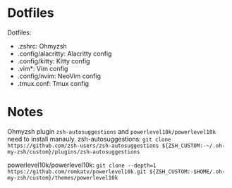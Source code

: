 # Dotfiles
Dotfiles:
- .zshrc: Ohmyzsh
- .config/alacritty: Alacritty config
- .config/kitty: Kitty config
- .vim*: Vim config
- .config/nvim: NeoVim config
- .tmux.conf: Tmux config

# Notes
Ohmyzsh plugin `zsh-autosuggestions` and `powerlevel10k/powerlevel10k` need to install manauly.
zsh-autosuggestions: `git clone https://github.com/zsh-users/zsh-autosuggestions ${ZSH_CUSTOM:-~/.oh-my-zsh/custom}/plugins/zsh-autosuggestions`

powerlevel10k/powerlevel10k: `git clone --depth=1 https://github.com/romkatv/powerlevel10k.git ${ZSH_CUSTOM:-$HOME/.oh-my-zsh/custom}/themes/powerlevel10k`

